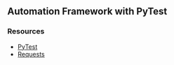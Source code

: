 ## Automation Framework with PyTest

### Resources
* [PyTest](https://docs.pytest.org/en/8.0.x/)
* [Requests](https://requests.readthedocs.io/en/latest/)